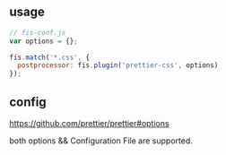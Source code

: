 ## usage
```js
// fis-conf.js
var options = {};

fis.match('*.css', {
  postprocessor: fis.plugin('prettier-css', options)
});
```

## config
https://github.com/prettier/prettier#options

both options && Configuration File are supported.
